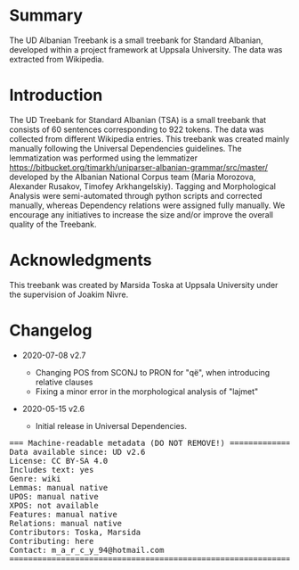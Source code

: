# Summary
The UD Albanian Treebank is a small treebank for Standard Albanian, developed within a project framework at Uppsala University. The data was extracted from Wikipedia.

# Introduction
The UD Treebank for Standard Albanian (TSA) is a small treebank that consists of 60 sentences corresponding to 922 tokens. The data was collected from different Wikipedia entries. This treebank was created mainly manually following the Universal Dependencies guidelines. The lemmatization was performed using the lemmatizer https://bitbucket.org/timarkh/uniparser-albanian-grammar/src/master/ developed by the Albanian National Corpus team (Maria Morozova, Alexander Rusakov, Timofey Arkhangelskiy). Tagging and Morphological Analysis were semi-automated through python scripts and corrected manually, whereas Dependency relations were assigned fully manually. We encourage any initiatives to increase the size and/or improve the overall quality of the Treebank.

# Acknowledgments
This treebank was created by Marsida Toska at Uppsala University under the supervision of Joakim Nivre.

# Changelog
* 2020-07-08 v2.7
  * Changing POS from SCONJ to PRON for "që", when introducing relative clauses
  * Fixing a minor error in the morphological analysis of "lajmet"

* 2020-05-15 v2.6
  * Initial release in Universal Dependencies.


<pre>
=== Machine-readable metadata (DO NOT REMOVE!) ================================
Data available since: UD v2.6
License: CC BY-SA 4.0
Includes text: yes
Genre: wiki
Lemmas: manual native
UPOS: manual native
XPOS: not available
Features: manual native
Relations: manual native
Contributors: Toska, Marsida
Contributing: here
Contact: m_a_r_c_y_94@hotmail.com
===============================================================================
</pre>

